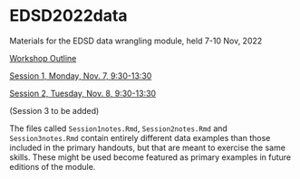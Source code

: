 # EDSD2022data
Materials for the EDSD data wrangling module, held 7-10 Nov, 2022


[Workshop Outline](https://timriffe.github.io/EDSD2022data)

[Session 1, Monday, Nov. 7, 9:30-13:30](https://timriffe.github.io/EDSD2022data/Session1)

[Session 2, Tuesday, Nov. 8, 9:30-13:30](https://timriffe.github.io/EDSD2022data/Session2)

(Session 3 to be added)

The files called `Session1notes.Rmd`, `Session2notes.Rmd` and `Session3notes.Rmd` contain entirely different data examples than those included in the primary handouts, but that are meant to exercise the same skills. These might be used become featured as primary examples in future editions of the module.
